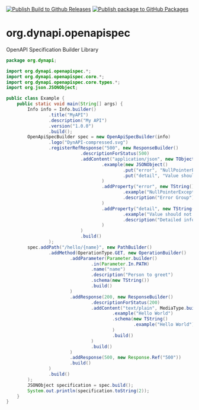 [![Publish Build to Github Releases](https://github.com/DynAPI/org.dynapi.openapispec/actions/workflows/publish-release.yaml/badge.svg)](https://github.com/DynAPI/org.dynapi.openapispec/actions/workflows/publish-release.yaml)
[![Publish package to GitHub Packages](https://github.com/DynAPI/org.dynapi.openapispec/actions/workflows/publish-package.yaml/badge.svg)](https://github.com/DynAPI/org.dynapi.openapispec/actions/workflows/publish-package.yaml)
# org.dynapi.openapispec
OpenAPI Specification Builder Library

```java
package org.dynapi;

import org.dynapi.openapispec.*;
import org.dynapi.openapispec.core.*;
import org.dynapi.openapispec.core.types.*;
import org.json.JSONObject;

public class Example {
    public static void main(String[] args) {
        Info info = Info.builder()
                .title("MyAPI")
                .description("My API")
                .version("1.0.0")
                .build();
        OpenApiSpecBuilder spec = new OpenApiSpecBuilder(info)
                .logo("DynAPI-compressed.svg")
                .registerRefResponse("500", new ResponseBuilder()
                            .descriptionForStatus(500)
                            .addContent("application/json", new TObject()
                                    .example(new JSONObject()
                                            .put("error", "NullPointerException!")
                                            .put("detail", "Value should not be null!")
                                    )
                                    .addProperty("error", new TString()
                                            .example("NullPointerException")
                                            .description("Error Group")
                                    )
                                    .addProperty("detail", new TString()
                                            .example("Value should not be null")
                                            .description("Detailed information about the error")
                                    )
                            )
                            .build()
                );
        spec.addPath("/hello/{name}", new PathBuilder()
                .addMethod(OperationType.GET, new OperationBuilder()
                        .addParameter(Parameter.builder()
                                .in(Parameter.In.PATH)
                                .name("name")
                                .description("Person to greet")
                                .schema(new TString())
                                .build()
                        )
                        .addResponse(200, new ResponseBuilder()
                                .descriptionForStatus(200)
                                .addContent("text/plain", MediaType.builder()
                                        .example("Hello World")
                                        .schema(new TString()
                                                .example("Hello World")
                                        )
                                        .build()
                                )
                                .build()
                        )
                        .addResponse(500, new Response.Ref("500"))
                        .build()
                )
                .build()
        );
        JSONObject specification = spec.build();
        System.out.println(specification.toString(2));
    }
}
```
